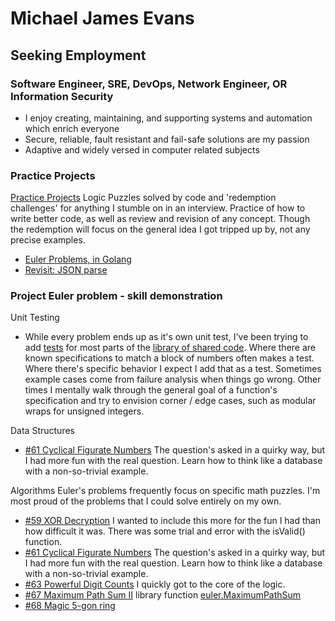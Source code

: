 # Michael James Evans
## Seeking Employment
### Software Engineer, SRE, DevOps, Network Engineer, OR Information Security
* I enjoy creating, maintaining, and supporting systems and automation which enrich everyone
* Secure, reliable, fault resistant and fail-safe solutions are my passion
* Adaptive and widely versed in computer related subjects

### Practice Projects
[Practice Projects](https://github.com/mjevans/code-practice)
Logic Puzzles solved by code and 'redemption challenges' for anything I stumble on in an interview.  Practice of how to write better code, as well as review and revision of any concept.  Though the redemption will focus on the general idea I got tripped up by, not any precise examples.
* [Euler Problems, in Golang](https://github.com/mjevans/code-practice/euler/go)
* [Revisit: JSON parse](https://github.com/mjevans/code-practice/refresh/jsonparse)

### Project Euler problem - skill demonstration

Unit Testing
* While every problem ends up as it's own unit test, I've been trying to add [tests](https://github.com/mjevans/code-practice/euler/go/euler/pe_euler_test.go) for most parts of the [library of shared code](https://github.com/mjevans/code-practice/euler/go/euler/pe_euler.go).  Where there are known specifications to match a block of numbers often makes a test.  Where there's specific behavior I expect I add that as a test.  Sometimes example cases come from failure analysis when things go wrong.  Other times I mentally walk through the general goal of a function's specification and try to envision corner / edge cases, such as modular wraps for unsigned integers.

Data Structures
* [#61 Cyclical Figurate Numbers](euler/go/pe_0061.go) The question's asked in a quirky way, but I had more fun with the real question.  Learn how to think like a database with a non-so-trivial example.

Algorithms Euler's problems frequently focus on specific math puzzles.  I'm most proud of the problems that I could solve entirely on my own.
* [#59 XOR Decryption](https://github.com/mjevans/code-practice/euler/go/pe_0059.go) I wanted to include this more for the fun I had than how difficult it was.  There was some trial and error with the isValid() function.
* [#61 Cyclical Figurate Numbers](https://github.com/mjevans/code-practice/euler/go/pe_0061.go) The question's asked in a quirky way, but I had more fun with the real question.  Learn how to think like a database with a non-so-trivial example.
* [#63 Powerful Digit Counts](https://github.com/mjevans/code-practice/euler/go/pe_0063.go) I quickly got to the core of the logic.
* [#67 Maximum Path Sum II](https://github.com/mjevans/code-practice/euler/go/pe_0067.go) library function [euler.MaximumPathSum](https://github.com/mjevans/code-practice/blob/99b8a9930ffaab34b7c6a3692cdd3e4fb3a55c55/euler/go/euler/pe_euler.go#L2048)
* [#68 Magic 5-gon ring](https://github.com/mjevans/code-practice/euler/go/pe_0068.go)
